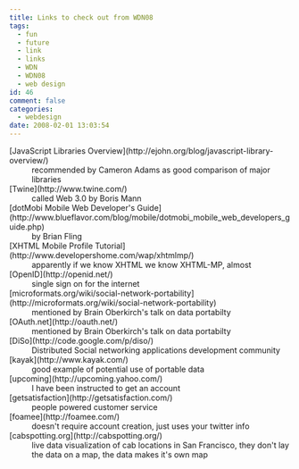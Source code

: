 ```yaml
---
title: Links to check out from WDN08
tags:
  - fun
  - future
  - link
  - links
  - WDN
  - WDN08
  - web design
id: 46
comment: false
categories:
  - webdesign
date: 2008-02-01 13:03:54
---
```


<dl>
<dt>[JavaScript Libraries Overview](http://ejohn.org/blog/javascript-library-overview/)</dt>
<dd> recommended by Cameron Adams as good comparison of major libraries</dd>
<dt>[Twine](http://www.twine.com/)</dt>
<dd>called Web 3.0 by Boris Mann</dd>
<dt>[dotMobi Mobile Web Developer's Guide](http://www.blueflavor.com/blog/mobile/dotmobi_mobile_web_developers_guide.php)</dt>
<dd>by Brian Fling</dd>
<dt>[XHTML Mobile Profile Tutorial](http://www.developershome.com/wap/xhtmlmp/)</dt>
<dd>apparently if we know XHTML we know XHTML-MP, almost</dd>
<dt>[OpenID](http://openid.net/)</dt>
<dd>single sign on for the internet</dd>
<dt>[microformats.org/wiki/social-network-portability](http://microformats.org/wiki/social-network-portability)</dt>
<dd>mentioned by Brain Oberkirch's talk on data portabilty</dd><dt>[OAuth.net](http://oauth.net/)</dt>
<dd>mentioned by Brain Oberkirch's talk on data portabilty</dd>
<dt>[DiSo](http://code.google.com/p/diso/)</dt>
<dd>Distributed Social networking applications development community</dd>
<dt>[kayak](http://www.kayak.com/)</dt>
<dd>good example of potential use of portable data</dd>
<dt>[upcoming](http://upcoming.yahoo.com/)</dt>
<dd>I have been instructed to get an account</dd>
<dt>[getsatisfaction](http://getsatisfaction.com/)</dt>
<dd>people powered customer service</dd>
<dt>[foamee](http://foamee.com/)</dt>
<dd>doesn't require account creation, just uses your twitter info</dd>
<dt>[cabspotting.org](http://cabspotting.org/)</dt>
<dd>live data visualization of cab locations in San Francisco, they don't lay the data on a map, the data makes it's own map</dd>